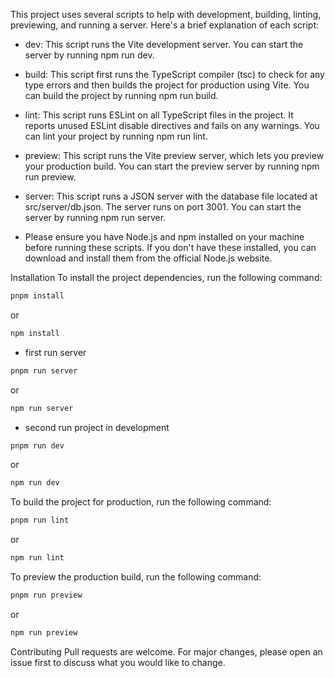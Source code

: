 This project uses several scripts to help with development, building, linting, previewing, and running a server. Here's a brief explanation of each script:

*  dev: This script runs the Vite development server. You can start the server by running npm run dev.

*  build: This script first runs the TypeScript compiler (tsc) to check for any type errors and then builds the project for production using Vite. You can build the project by running npm run build.

*  lint: This script runs ESLint on all TypeScript files in the project. It reports unused ESLint disable directives and fails on any warnings. You can lint your project by running npm run lint.

*  preview: This script runs the Vite preview server, which lets you preview your production build. You can start the preview server by running npm run preview.

*  server: This script runs a JSON server with the database file located at src/server/db.json. The server runs on port 3001. You can start the server by running npm run server.

*  Please ensure you have Node.js and npm installed on your machine before running these scripts. If you don't have these installed, you can download and install them from the official Node.js website.


Installation
To install the project dependencies, run the following command:

```bash
pnpm install
```
or
```bash
npm install
```

* first run server
```bash
pnpm run server 
```
or

```bash
npm run server 
```

* second run project in development
```bash
pnpm run dev 
```
or
```bash
npm run dev 
```
To build the project for production, run the following command:

```bash
pnpm run lint 
```
or
```bash
npm run lint 
```

To preview the production build, run the following command:
```bash
pnpm run preview 
```
or
```bash
npm run preview 
```

Contributing
Pull requests are welcome. For major changes, please open an issue first to discuss what you would like to change.